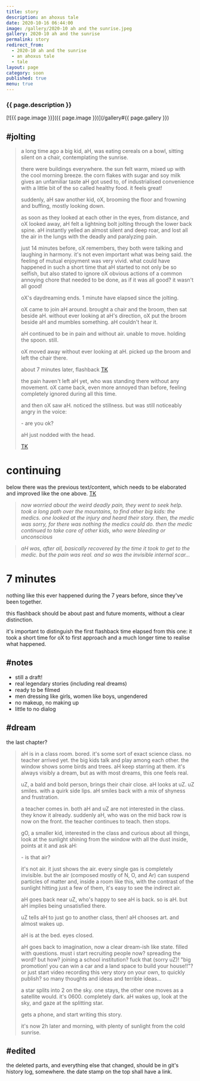 ```yaml
---
title: story
description: an ahoxus tale
date: 2020-10-16 06:44:00
image: /gallery/2020-10 ah and the sunrise.jpeg
gallery: 2020-10 ah and the sunrise
permalink: story
redirect_from:
  - 2020-10 ah and the sunrise
  - an ahoxus tale
  - tale
layout: page
category: soon
published: true
menu: true
---
```


### {{ page.description }}

[![{{ page.image }}]({{ page.image }})](/gallery#{{ page.gallery }})

## #jolting

> a long time ago a big kid, aH, was eating cereals on a bowl, sitting silent on a chair, contemplating the sunrise.
> 
> there were buildings everywhere. the sun felt warm, mixed up with the cool morning breeze. the corn flakes with sugar and soy milk gives an unfamiliar taste aH got used to, of industrialised convenience with a little bit of the so called healthy food. it feels great!
> 
> suddenly, aH saw another kid, oX, brooming the floor and frowning and buffing, mostly looking down.
> 
> as soon as they looked at each other in the eyes, from distance, and oX looked away, aH felt a lightning bolt jolting through the lower back spine. aH instantly yelled an almost silent and deep roar, and lost all the air in the lungs with the deadly and paralyzing pain.
> 
> just 14 minutes before, oX remembers, they both were talking and laughing in harmony. it's not even important what was being said. the feeling of mutual enjoyment was very vivid. what could have happened in such a short time that aH started to not only be so selfish, but also stated to ignore oX obvious actions of a common annoying chore that needed to be done, as if it was all good? it wasn't all good!
> 
> oX's daydreaming ends. 1 minute have elapsed since the jolting.
> 
> oX came to join aH around. brought a chair and the broom, then sat beside aH. without ever looking at aH's direction, oX put the broom beside aH and mumbles something. aH couldn't hear it.
> 
> aH continued to be in pain and without air. unable to move. holding the spoon. still.
> 
> oX moved away without ever looking at aH. picked up the broom and left the chair there.
> 
> about 7 minutes later, flashback [TK](#7-minutes)
> 
> the pain haven't left aH yet, who was standing there without any movement. oX came back, even more annoyed than before, feeling completely ignored during all this time.
> 
> and then oX saw aH. noticed the stillness. but was still noticeably angry in the voice:
> 
> \- are you ok?
> 
> aH just nodded with the head.
> 
> [TK](#continuing)

# continuing

below there was the previous text/content, which needs to be elaborated and improved like the one above. [TK](#edited)

> *now worried about the weird deadly pain, they went to seek help. took a long path over the mountains, to find other big kids: the medics. one looked at the injury and heard their story. then, the medic was sorry, for there was nothing the medics could do. then the medic continued to take care of other kids, who were bleeding or unconscious*

> *aH was, after all, basically recovered by the time it took to get to the medic. but the pain was real. and so was the invisible internal scar...*

# 7 minutes

nothing like this ever happened during the 7 years before, since they've been together.

this flashback should be about past and future moments, without a clear distinction.

it's important to distinguish the first flashback time elapsed from this one: it took a short time for oX to first approach and a much longer time to realise what happened.

## #notes

- still a draft!
- real legendary stories (including real dreams)
- ready to be filmed
- men dressing like girls, women like boys, ungendered
- no makeup, no making up
- little to no dialog

## #dream

the last chapter?

> aH is in a class room. bored. it's some sort of exact science class. no teacher arrived yet. the big kids talk and play among each other. the window shows some birds and trees. aH keep starring at them. it's always visibly a dream, but as with most dreams, this one feels real.
> 
> uZ, a bald and bold person, brings their chair close. aH looks at uZ. uZ smiles. with a quirk side lips. aH smiles back with a mix of shyness and frustration.
> 
> a teacher comes in. both aH and uZ are not interested in the class. they know it already. suddenly aH, who was on the mid back row is now on the front. the teacher continues to teach. then stops.
> 
> gO, a smaller kid, interested in the class and curious about all things, look at the sunlight shining from the window with all the dust inside, points at it and ask aH:
> 
> \- is that air?
> 
> it's not air. it just shows the air. every single gas is completely invisible. but the air (composed mostly of N, O, and Ar) can suspend particles of matter and, inside a room like this, with the contrast of the sunlight hitting just a few of them, it's easy to see the indirect air.
> 
> aH goes back near uZ, who's happy to see aH is back. so is aH. but aH implies being unsatisfied there.
> 
> uZ tells aH to just go to another class, then! aH chooses art. and almost wakes up.
> 
> aH is at the bed. eyes closed.
> 
> aH goes back to imagination, now a clear dream-ish like state. filled with questions. must i start recruiting people now? spreading the word? but how? joining a school institution? fuck that (sorry uZ)! "big promotion! you can win a car and a land space to build your house!!"? or just start video recording this very story on your own, to quickly publish? so many thoughts and ideas and terrible ideas...
> 
> a star splits into 2 on the sky. one stays, the other one moves as a satellite would. it's 0600. completely dark. aH wakes up, look at the sky, and gaze at the splitting star.
> 
> gets a phone, and start writing this story.
> 
> it's now 2h later and morning, with plenty of sunlight from the cold sunrise.

## #edited

the deleted parts, and everything else that changed, should be in git's history log, somewhere. the date stamp on the top shall have a link.
